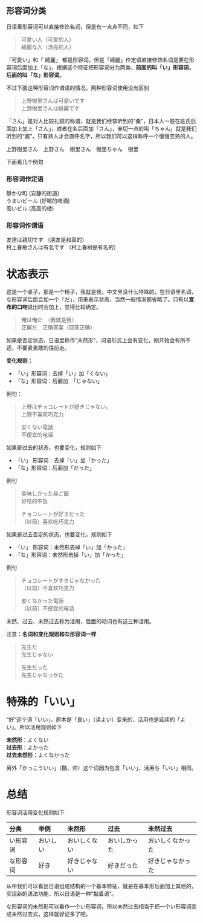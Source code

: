 ## 形容词分类

日语里形容词可以直接修饰名词，但是有一点点不同，如下

> 可愛い人（可爱的人）  
> 綺麗な人（漂亮的人）

「可愛い」和「 綺麗」 都是形容词，但是「綺麗」作定语直接修饰名词是要在形容词后面加上「な」，根据这个特征把形容词分为两类，**前面的叫「い」形容词，后面的叫「な」形容词**。

不过下面这种形容词作谓语的情况，两种形容词使用没有区别

> 上野樹里さんは可愛いです  
> 上野樹里さんは綺麗です

「さん」是对人比较礼貌的称谓，就是我们经常听到的“桑”，日本人一般在姓氏后面加上加上「さん」，或者在名后面加「さん」，亲切一点的叫「ちゃん」就是我们听到的“酱”，只有熟人才会直呼名字，所以我们可以这样称呼一个慢慢变熟的人。

上野樹里さん　上野さん　樹里さん　樹里ちゃん　樹里

下面看几个例句

### 形容词**作定语**

静かな町  \(安静的街道\)  
うまいビール  \(好喝的啤酒\)  
高いビル \(高高的楼\)

### 形容词**作谓语**

友達は親切です （朋友是和善的）  
村上春樹さんは有名です （村上春树是有名的）

# 状态表示

这是一个桌子，那是一个椅子，我就是我，中文里没什么特殊的，在日语里名词、な形容词后面会加一个「だ」，用来表示状态，当然一般情况都省略了。只有以**宣布的口吻**说出时会加上，显得比较确定。

> 俺は俺だ　（我就是我）  
> 正解だ　正确答案（回答正确）

如果是否定状态，日语里称作“未然形”，词语形式上会有变化，刚开始会有所不适，不要紧勇敢的往前走。

**变化规则：**

* 「い」形容词：去掉「い」加「くない」
* 「な」形容词：后面加　「じゃない」

例句：

> 上野はチョコレートが好きじゃない。  
> 上野不喜欢巧克力
>
> 安くない電話  
> 不便宜的电话

如果是过去的状态，也要变化，规则如下

* 「い」 形容词：去掉「い」加「かった」
* 「な」形容词：后面加「だった」

例句

> 美味しかった昼ご飯  
> 好吃的午饭
>
> チョコレートが好きだった  
> （以前）喜欢吃巧克力

如果是过去否定的状态，也要变化，规则如下

* 「い」 形容词：未然形去掉「い」加「かった」
* 「な」形容词：未然形去掉「い」加「かった」

例句

> チョコレートがすきじゃなかった  
> （以前）不喜欢巧克力
>
> 安くなかった電話  
> （以前）不便宜的电话

未然、过去、未然过去称为活用，后面的动词也有这三种活用。

注意：**名词和变化规则和な形容词一样**

> 先生だ  
> 先生じゃない
>
> 先生だった  
> 先生じゃなっかた

# 特殊的「いい」

“好”这个词「いい」，原本是「良い」（读よい）变来的，活用也是延续的「よい」。所以活用规则如下

**未然形**：よくない  
**过去形**：よかった  
**过去未然形**：よくなかった

另外「かっこういい」（酷、帅）这个词因为包含「いい」，活用与「いい」相同。

# 总结

形容词活用变化规则如下

| 分类 | 举例 | 未然形 | 过去 | 未然过去 |
| :--- | :--- | :--- | :--- | :--- |
| い形容词 | おいしい | おいしくない | おいしかった | おいしくなかった |
| な形容词 | 好き | 好きじゃない | 好きだった | 好きじゃなかった |

从中我们可以看出日语组成结构的一个基本特征，就是在基本形后面加上其他的，实现新的语法功能，所以日语是一种“黏着语”。

な形容词的未然形可以看作一个い形容词，所以未然过去相当于把一个い形容词变成未然过去式，这样就好记多了吧。

